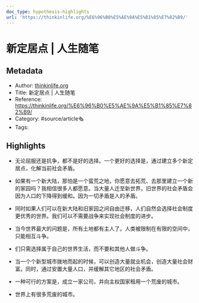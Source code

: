 ```yaml
---
doc_type: hypothesis-highlights
url: 'https://thinkinlife.org/%E6%96%B0%E5%AE%9A%E5%B1%85%E7%82%B9/'
---
```

# 新定居点 | 人生随笔
## Metadata
- Author: [thinkinlife.org]()
- Title: 新定居点 | 人生随笔
- Reference: https://thinkinlife.org/%E6%96%B0%E5%AE%9A%E5%B1%85%E7%82%B9/
- Category: #source/article🗞
- Tags:
## Highlights
- 无论屈服还是抗争，都不是好的选择。一个更好的选择是，通过建立多个新定居点，化解当前社会矛盾。

- 如果有一个新大陆，那怕是一个蛮荒之地，你愿意去拓荒、去那里建立一个新的家园吗？我相信很多人都愿意。当大量人迁至新世界，旧世界的社会矛盾会因为人口的下降得到缓和。因为一切矛盾是人的矛盾。

- 同时如果人们可以在新大陆和旧家园之间自由迁移，人们自然会选择社会制度更优秀的世界。我们可以不需要战争来实现社会制度的进步。

- 当今世界最大的问题是，所有土地都有主人了。人类被限制在有限的空间中，只能相互斗争。

- 们只需选择属于自己的世界生活，而不要和其他人做斗争。

- 当一个个新型城市拨地而起的时候，可以创造大量就业机会，创造大量社会财富。同时，通过安置大量人口，并缓解其它地区的社会矛盾。

- 一种可行的方案是，成立一家公司，并向主权国家租用一个荒废的城市。

- 世界上有很多荒废的城市。

